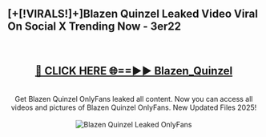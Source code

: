 <h2>[+[!VIRALS!]+]Blazen Quinzel Leaked Video Viral On Social X Trending Now - 3er22</h2>
<br>
<div align="center">
<h2><a href="https://libra.edu.pl?Blazen_Quinzel" rel="nofollow">🔴 CLICK HERE 🌐==►► Blazen_Quinzel</a></h2>
<br>
Get Blazen Quinzel OnlyFans leaked all content. Now you can access all videos and pictures of Blazen Quinzel OnlyFans. New Updated Files 2025!
<br>
<br>
<a href="https://libra.edu.pl?Blazen_Quinzel" rel="nofollow" data-target="animated-image.originalLink"><img src="https://i.ibb.co.com/WyWwxjT/player-gif2.gif" alt="Blazen Quinzel Leaked OnlyFans" style="max-width: 100%; display: inline-block;" data-target="animated-image.originalImage"></a>
</div>
<br>